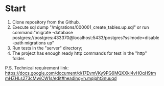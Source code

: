 # Start

1. Clone repository from the Github.
2. Execute sql dump "/migrations/000001_create_tables.up.sql" or run command:"migrate -database postgres://postgres:433370@localhost:5433/postgres?sslmode=disable -path migrations up"
3. Run tests in the "server" directory;
4. The project has enough ready http commands for test in the "http" folder.

P.S. Technical requirement link: https://docs.google.com/document/d/17EvmVKy9PG9MQXXki4vHOqH9tmmHZHLs273cMwiCW1s/edit#heading=h.mqipht3nuuqd

